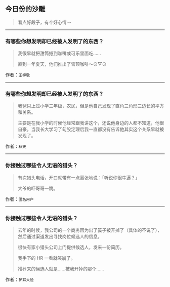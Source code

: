 ## 今日份的沙雕

> 看点好段子，有个好心情～


 
---

### 有哪些你想发明却已经被人发明了的东西？

> 我很早就把甜筒摁到咖啡或可乐里面吃……
> 
> 直到一年夏天，他们推出了雪顶咖啡～⊙▽⊙


作者：`王梓敬`

---

### 有哪些你想发明却已经被人发明了的东西？

> 我爸只上过小学三年级，农民，但是他自己发现了直角三角形三边长的平方和关系。
> 
> 主要是在我小学的时候他经常跟我讲这个，还说他身边的人都不知道，他很自豪。当我长大学习了勾股定理后我一直都没有告诉他其实这个关系早就被发现了。


作者：`秋天`

---

### 你接触过哪些令人无语的猎头？

> 有次猎头电话，开口就带有一点嚣张地说：「听说你很牛逼？」
> 
> 大爷的吓哥哥一跳。


作者：`匿名用户`

---

### 你接触过哪些令人无语的猎头？

> 去年的时候，我公司的一个商务因为出了篓子被开掉了（具体的不说了），然后通过渠道发出寻找岗位候选人的信息。
> 
> 很快有家小猎头公司上门提供候选人，发来一份简历。
> 
> 我手下的 HR 一看就笑崩了。
> 
> 推荐来的候选人就是……被我开掉的那个……


作者：`护耳大脸`